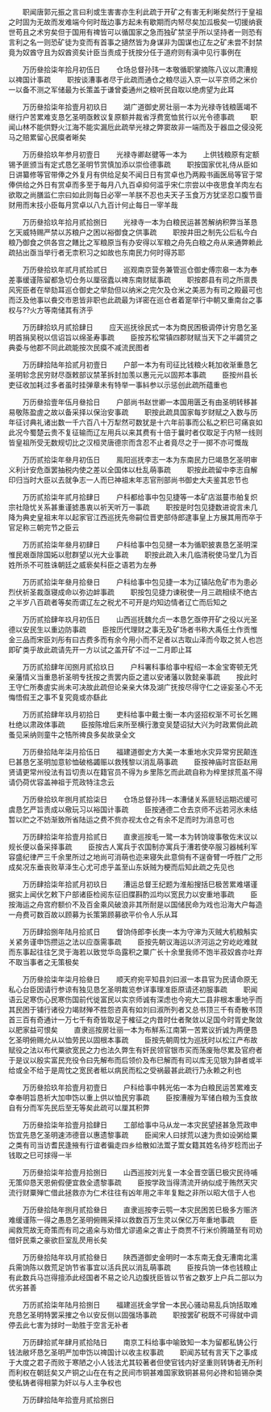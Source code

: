 <!-- { "loadSidebar": true } -->
　　职闻唐郭元振之言曰利或生害害亦生利此疏于开矿之有害无利晰矣然行于皇祖之时固为无故而发难端今何时哉边事方起未有歇期而内帑尽矣加泒极矣一切援纳衰世苟且之术穷矣但于国用有禆皆可以循国家之急而独矿禁坚乎所以坚持者一则恐有言利之名一则恐矿徒为变而有首事之擿然皆为身谋非为国谋也辽左之矿未尝不封禁竟为奴酋守且为奴酋资矣计臣当责成于抚按分任于道府则有滇中见行事例在 

　　万历叄拾柒年拾月初伍日 
　　仓场总督孙玮一本敬循职掌摘陈八议以肃漕规以禆国计事疏 
　　职按谈漕事者尽于此疏而通仓之粮尽运入京一以平京师之米价一以备不测之军储最为长策盖于谦曾委通州之粮听民自取以绝虏望为此耳 

　　万历叄拾柒年拾壹月初玖日 
　　湖广道御史房壮丽一本为光禄寺钱粮匮竭不继行户苦累难支恳乞圣明亟敕议复原额并裁省浮费宽恤贫行以光令德事疏 
　　职闻山林不能供野火江海不能实漏卮此疏举光禄之弊窦故非一端而及于器皿之侵没死马之赔累留心民瘼者晰矣 

　　万历叄拾玖年参月初壹日 
　　光禄寺卿赵徤等一本为 
　　上供钱粮原有定额锡予匪颁当有定式恳乞圣明节赏慎加添以崇俭德事疏 
　　职按国家优礼侍从臣如日讲纂修等官带俸之外复月有供给足矣不闻日日有赏卓也乃两殿书画医局等官于常俸供给之外日有赏卓而多至于每月八九百卓抑何滥乎宋仁宗尝以中夜思食羊肉左右欲取之尚膳监仁宗曰如此则每日必宰一羊朕不忍也夫天子玉食万方犹坚忍口腹节啬财用而末技小臣每月赏卓以八九百计何止每日一宰羊哉 

　　万历叄拾玖年拾月贰拾捌日 
　　光禄寺一本为白粮民运甚苦解纳积弊当革恳乞天威特赐严禁以苏粮户之困以裕御食之供事疏 
　　职按井田之制先公后私今白粮乃御食之供各宫之饍比之军粮原当有办安得以军粮之舟先白粮之舟从来通弊赖此疏拈出亟当举行者无柰积习之如故也东南民力何时得苏耶 

　　万历叄拾玖年贰月贰拾贰日 
　　巡观南京营务兼管巡仓御史傅宗皋一本为奉差事缓谨陈留都急切仓务以厘宿蠹以禆东南财赋事疏 
　　职按郡县有司之所禀畏风宪臣者在举劾耳巡仓御史之举劾但以纳米之完欠及仓米之美恶为有司之殿最可也而泛及他事以飬交市恩皆非职也此疏最为详密在巡仓者着寔举行中朝又重南台之事权与??火方等南储其有济乎 

　　万历肆拾玖月贰拾肆日 
　　应天巡抚徐民式一本为商民困极调停计穷恳乞圣明首捐吴税以信诏旨以绵圣寿事疏 
　　臣按苏松常镇四郡财赋当天下之半蠲贷之典委与他郡不同此疏能按次民瘼不减流民图者 

　　万历肆拾陆年拾贰月初壹日 
　　户部一本为有司征比钱粮火耗加收渐重恳乞圣明轸念民穷财尽亟敕部议禁革拆封加羡以惠元元以固邦本事疏 
　　臣按州县长吏征收加耗过多者虽时挂弹章未有特举一事紏参以示惩创此疏所蕴重也 

　　万历叄拾壹年伍月叄拾日 
　　户部尚书赵世卿一本国用匮乏有由圣明转移甚易敬陈盈虗之故以备采择以保治安事疏 
　　职按此疏具国家每岁财赋之入数与历年征讨典礼诸出数一千六百八十万犁然可数犹是十六年前事而公私之积巳可痛哀如此况今蜀楚云贵不复征输而辽左用兵以来其费有十倍于曩时者仅取足于内帑一线则皆皇祖所受无数规切比之汉桓灵唐德宗而含忍不止者竟尽之于一掷不亦可慨哉 

　　万历贰拾柒年叄月初伍日 
　　鳯阳巡抚李志一本为东南民力巳竭恳乞圣明审义利计安危亟罢抽税内使之差以全国体以杜乱萌事疏 
　　职按此疏留中李志自解印归当时大臣以去就争志一人而巳神祖末年志官刑部尚书御史大夫鉴其忠节也 

　　万历贰拾柒年贰月拾肆日 
　　户科都给事中包见捷等一本矿店滋蔓市舶复炽宗社隐忧关系甚重谨摅愚衷以祈天听万一事疏 
　　职按是时包见捷数进谠言未几降为典史皇祖末年以起家官江西巡抚先帝嗣位晋吏部侍郎逮事皇上方展其用而卒于官足称三朝完节之臣云 

　　万历贰拾柒年叄月初肆日 
　　户科给事中包见揵一本为循职披衷恳乞圣明深惟民艰亟除国妬以慰群望以光大业事疏 
　　职按此疏入未几临清税使马堂几为百姓所杀不可胜诛朝廷之威亵矣科臣之语若为左券 

　　万历贰拾柒年叄月拾叄日 
　　户科给事中包见捷一本为辽镇阽危矿市为患必烈伏祈圣裁亟寝成命以弥边衅事疏 
　　职按包见捷力谏税使一月三疏相续不绝古之半岁八百疏者等矣而谓辽左之税尤不可开是灼知边情者辽亡而后知之 

　　万历贰拾肆年玖月初伍日 
　　山西巡抚魏允贞一本恳乞亟停开矿之役以光圣德以安民生以重边防事疏 
　　臣按历代理财之事无及矿场者书称大禹任土作贡惟金三品而宋臣刘彤有曰古费多而有余今用小而不足者以古取山泽而今取之贫人也岂即矿类乎故此疏请先开一方以试之盖开矿不过一二月即止耳 

　　万历贰拾肆年闰捌月贰拾玖日 
　　户科署科事给事中程绍一本金宝寄顿无凭亲藩情义当重恳祈圣明专抚按之责罢内臣之遣以安诸藩以敦懿亲事疏 
　　按此时王守仁所奏虗实尚未可决故此疏但论亲亲大体及湖广抚按尽得守仁之诬妄圣心不无悔悟假王之事不复究竟或亦繇此 

　　万历贰拾肆年玖月初拾日 
　　吏科给事中戴士衡一本内竖招权渐不可长乞赐杜绝以肃政体事疏 
　　臣按陈增后来所至横行激变吴楚诏狱大兴为时政累倘此疏蚤见采纳则童牛之牿所禆良多矣故录全文 

　　万历叄拾陆年柒月拾伍日 
　　福建道御史方大美一本重地水灾异常穷民颠连巳甚恳乞圣明加意轸恤破格蠲赈以救残黎以消乱萌事疏 
　　臣按神庙时宫臣赵用贤请更常州役法有旨切责以在籍官员不得为乡里陈乞而此疏自称为梓里捄荒虽不得请仍荷优容盖神祖于荒政特注念云 

　　万历叄拾玖年捌月贰拾柒日 
　　仓场总督孙玮一本漕储关系匪轻运期迟缓可虞恳乞严旨责成以儆玩习以裕国计事疏 
　　臣按通德二仓去京师不远若河氷未结暂以贮之不妨渐致所省陆运之费不赀亦视太仓之有余不足而时为消息可也 

　　万历肆拾柒年拾壹月拾贰日 
　　直隶巡按毛一鹭一本为转饷竣事敬佐末议以规长便以备采择事疏 
　　臣按古人寓兵于农国制亦寓兵于漕若使卒服习器械利军容盛纪律严三千余里所过之地尚可消萌也迩来寝失此意倘有不逞奋臂一呼胜广之形成矣况东垂丧败草泽生心尤可虑乎盖至山东妖贼为梗而后知此疏之先见也 

　　万历肆拾柒年拾贰月初玖日 
　　漕运总督王纪题为淮船搜括巳极苦累难堪谨据实上闻伏乞敕下户部诸臣检阅东征旧牒斟酌泒均以宽民力以安重地事疏 
　　臣按海运之舟宫府额价不及百金乘风破浪非其所耐是以国储民命为戏也沿海大户每造一舟费可数百故以顾募为长策第顾募欲平价令人乐从耳 

　　万历肆拾捌年陆月拾贰日 
　　督饷侍郎李长庚一本为守渖为灭贼大机粮斛实关紧务谨申饬攒运之法以应亟需事疏 
　　臣按先朝议海运以济河运之穷屹屹难就而东事起往往乞灵于海若以致觉华岛露积之粟广长十余里我师不饱半菽奴酋亦吐弃不取当事者之无策极矣 

　　万历叄拾柒年柒月拾叄日 
　　顺天府宛平知县刘曰淑一本县官为民请命原无私心台臣因请行参谅有独见恳乞圣明裁览参详事理准臣原请还初服事疏 
　　职闻语云足寒伤心民寒伤国前代徙富民以实京师诚有深虑也今宛大二县非根本重地乎而其民困于铺行诸役力竭财殚不胜怨咨真有如刘曰淑所列者又总书顶三千有奇散书顶首三百有奇通计一万七千有奇皆取足于榷征之内昔时仕者聚敛以足国今时胥史聚敛以肥家益可恨矣 
　　直隶巡按房壮丽一本为布觧系江南第一苦累议折诚为两便恳乞圣明俯赐允从以恤劳民以固根本事疏 
　　臣按先朝周忱为巡抚时以松江产布故赋役之法以布代粟欲宽民之力也法久弊生有奸民领官银市买而荡废殆尽累及官府者于是议以殷实富民充役令曰先解布而后领价及布巳解而有司以库无见银为辞者或半给或全不给于是周忱之宽民者秪以病民而松之受祸最甚此疏行乃永赖之利也 

　　万历叄拾玖年拾壹月初壹日 
　　户科给事中韩光佑一本为白粮民运苦累难支幸奉明旨恳祈大加申饬以重上供以恤民穷事疏 
　　臣按漕艘为军储白粮为玉食故自有分而军先民后至无等矣此疏可以厘其积弊 

　　万历叄拾柒年拾壹月拾肆日 
　　工部给事中马从龙一本灾民望拯甚急荒政申饬宜先恳乞圣明速沛德音以惠遗黎事疏 
　　臣闻宋人曰捄荒以速为贵如设粥给粟之类有司当访耆民逢掖有行谊者徧走四乡给散如法鬻子鬻女籍其姓名待岁稔而出子钱取之巳可捄得一半 

　　万历叄拾柒年拾壹月拾捌日 
　　山西巡按刘光复一本全晋空匮巳极灾民待哺无策仰恳天恩俯假便宜救全遗黎事疏 
　　臣按学政当得清流开纳似成于贿然天灾流行财粟殚亡借此拯救亦为仁术往往有凶年用之丰年复黜之非所以昭大信于人也 

　　万历叄拾陆年捌月贰拾叄日 
　　直隶巡按李云鹗一本灾民困苦巳极多方赈济难缓谨陈一得之愚恳乞圣明俯赐采择以救数百万生灵以保亿万年重地事疏 
　　臣闻救荒故无奇策而有司之遏籴与劝借尤谬遏籴之害止于商贾不行米价腾踊至有司劝借奸民乘之豪欲巨室乱昃用长矣 

　　万历叄拾陆年玖月贰拾叄日 
　　陕西道御史金明时一本东南无食无漕南北濡兵需饷陈以救荒足饷节省事宜以活兵民以消乱萌事疏 
　　臣按兵饷一体也钱粮止有此数兵马岂得擅添此经国者不易之论凡边腹抚臣皆以节省之数岁上户兵二部以为优劣甚善 

　　万历贰拾柒年陆月拾捌日 
　　福建巡抚金学曾一本民心骚动易乱兵饷括取难充恳乞圣明特罢采搉之令以安反侧以固强场事疏 
　　职按罢矿税既不可得就中调停去此七害为捄时一助胜于空言无补者 

　　万历肆拾贰年肆月贰拾陆日 
　　南京工科给事中喻致知一本为留都私铸公行钱法敝坏恳乞圣明严加申饬以禆国计以收主权事疏 
　　职闻苏轼有言天下之事成于大度之君子而败于寒陋之小人钱法尤其较著者但使官钱内好坚重则转铸者无所利而利权在朝廷矣又产铜之山在在有之民间市铜甚难国家致铜甚易何必搀和铅锡杂类使私铸者得相蒙为奸以与人主争权也 

　　万历肆拾陆年拾壹月贰拾捌日 
